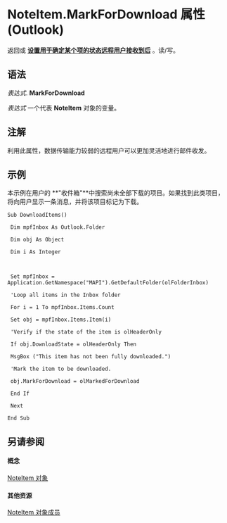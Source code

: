 
# NoteItem.MarkForDownload 属性 (Outlook)

返回或 **[设置用于确定某个项的状态远程用户接收到后](2df0404c-26c9-87d4-6916-d75aff8e3fbc.md)** 。读/写。


## 语法

 _表达式_. **MarkForDownload**

 _表达式_ 一个代表 **NoteItem** 对象的变量。


## 注解

利用此属性，数据传输能力较弱的远程用户可以更加灵活地进行邮件收发。


## 示例

本示例在用户的 **"收件箱"**中搜索尚未全部下载的项目。如果找到此类项目，将向用户显示一条消息，并将该项目标记为下载。


```
Sub DownloadItems() 
 
 Dim mpfInbox As Outlook.Folder 
 
 Dim obj As Object 
 
 Dim i As Integer 
 
 
 
 Set mpfInbox = Application.GetNamespace("MAPI").GetDefaultFolder(olFolderInbox) 
 
 'Loop all items in the Inbox folder 
 
 For i = 1 To mpfInbox.Items.Count 
 
 Set obj = mpfInbox.Items.Item(i) 
 
 'Verify if the state of the item is olHeaderOnly 
 
 If obj.DownloadState = olHeaderOnly Then 
 
 MsgBox ("This item has not been fully downloaded.") 
 
 'Mark the item to be downloaded. 
 
 obj.MarkForDownload = olMarkedForDownload 
 
 End If 
 
 Next 
 
End Sub
```


## 另请参阅


#### 概念


[NoteItem 对象](ddf5baaa-6e13-a6fb-96e8-311e7761fa98.md)
#### 其他资源


[NoteItem 对象成员](e468d6a5-5dac-9ec2-779d-e20a2ba9e4d0.md)